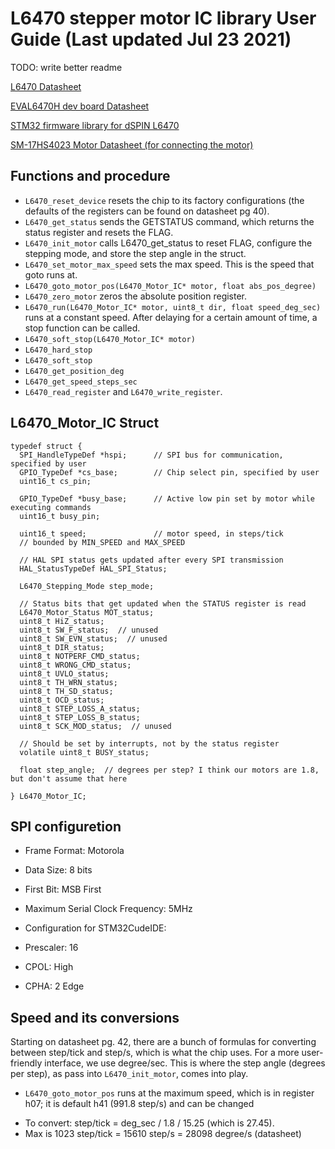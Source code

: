# L6470 stepper motor IC library User Guide (Last updated Jul 23 2021)

TODO: write better readme

[L6470 Datasheet](https://www.st.com/content/ccc/resource/technical/document/datasheet/a5/86/06/1c/fa/b2/43/db/CD00255075.pdf/files/CD00255075.pdf/_jcr_content/translations/en.CD00255075.pdf)

[EVAL6470H dev board Datasheet](https://www.st.com/en/motor-drivers/l6470.html)

[STM32 firmware library for dSPIN L6470](https://www.st.com/en/embedded-software/stsw-spin004.html)

[SM-17HS4023 Motor Datasheet (for connecting the motor)](https://html.alldatasheet.com/html-pdf/1179365/ETC/SM-17HS4023/139/2/SM-17HS4023.html)

## Functions and procedure
* `L6470_reset_device` resets the chip to its factory configurations (the defaults of the registers can be found on datasheet pg 40).
* `L6470_get_status` sends the GETSTATUS command, which returns the status register and resets the FLAG.
* `L6470_init_motor` calls L6470_get_status to reset FLAG, configure the stepping mode, and store the step angle in the struct.
* `L6470_set_motor_max_speed` sets the max speed. This is the speed that goto runs at.
* `L6470_goto_motor_pos(L6470_Motor_IC* motor, float abs_pos_degree)`
* `L6470_zero_motor` zeros the absolute position register.
* `L6470_run(L6470_Motor_IC* motor, uint8_t dir, float speed_deg_sec)` runs at a constant speed. After delaying for a certain amount of time, a stop function can be called.
* `L6470_soft_stop(L6470_Motor_IC* motor)`
* `L6470_hard_stop`
* `L6470_soft_stop`
* `L6470_get_position_deg`
* `L6470_get_speed_steps_sec`
* `L6470_read_register` and `L6470_write_register`.

## L6470_Motor_IC Struct
```
typedef struct {
  SPI_HandleTypeDef *hspi;      // SPI bus for communication, specified by user
  GPIO_TypeDef *cs_base;        // Chip select pin, specified by user
  uint16_t cs_pin;

  GPIO_TypeDef *busy_base;      // Active low pin set by motor while executing commands
  uint16_t busy_pin;

  uint16_t speed;               // motor speed, in steps/tick
  // bounded by MIN_SPEED and MAX_SPEED

  // HAL SPI status gets updated after every SPI transmission
  HAL_StatusTypeDef HAL_SPI_Status;

  L6470_Stepping_Mode step_mode;

  // Status bits that get updated when the STATUS register is read
  L6470_Motor_Status MOT_status;
  uint8_t HiZ_status;
  uint8_t SW_F_status;  // unused
  uint8_t SW_EVN_status;  // unused
  uint8_t DIR_status;
  uint8_t NOTPERF_CMD_status;
  uint8_t WRONG_CMD_status;
  uint8_t UVLO_status;
  uint8_t TH_WRN_status;
  uint8_t TH_SD_status;
  uint8_t OCD_status;
  uint8_t STEP_LOSS_A_status;
  uint8_t STEP_LOSS_B_status;
  uint8_t SCK_MOD_status;  // unused

  // Should be set by interrupts, not by the status register
  volatile uint8_t BUSY_status;

  float step_angle;  // degrees per step? I think our motors are 1.8, but don't assume that here

} L6470_Motor_IC;
```

## SPI configuretion
* Frame Format: Motorola
* Data Size: 8 bits
* First Bit: MSB First
* Maximum Serial Clock Frequency: 5MHz

* Configuration for STM32CudeIDE:
* Prescaler: 16
* CPOL: High
* CPHA: 2 Edge

## Speed and its conversions
Starting on datasheet pg. 42, there are a bunch of formulas for converting between step/tick and step/s, which is what the chip uses. For a more user-friendly interface, we use degree/sec. This is where the step angle (degrees per step), as pass into `L6470_init_motor`, comes into play.
- `L6470_goto_motor_pos` runs at the maximum speed, which is in register h07; it is default h41 (991.8 step/s) and can be changed 
* To convert: step/tick = deg_sec / 1.8 / 15.25 (which is 27.45).
* Max is 1023 step/tick = 15610 step/s = 28098 degree/s (datasheet)
